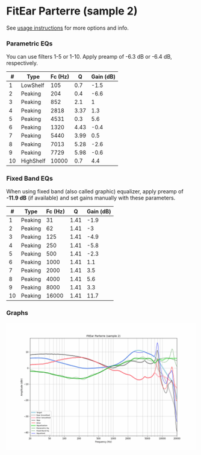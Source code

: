# FitEar Parterre (sample 2)
See [usage instructions](https://github.com/jaakkopasanen/AutoEq#usage) for more options and info.

### Parametric EQs
You can use filters 1-5 or 1-10. Apply preamp of -6.3 dB or -6.4 dB, respectively.

|   # | Type      |   Fc (Hz) |    Q |   Gain (dB) |
|-----|-----------|-----------|------|-------------|
|   1 | LowShelf  |       105 | 0.7  |        -1.5 |
|   2 | Peaking   |       204 | 0.4  |        -6.6 |
|   3 | Peaking   |       852 | 2.1  |         1   |
|   4 | Peaking   |      2818 | 3.37 |         1.3 |
|   5 | Peaking   |      4531 | 0.3  |         5.6 |
|   6 | Peaking   |      1320 | 4.43 |        -0.4 |
|   7 | Peaking   |      5440 | 3.99 |         0.5 |
|   8 | Peaking   |      7013 | 5.28 |        -2.6 |
|   9 | Peaking   |      7729 | 5.98 |        -0.6 |
|  10 | HighShelf |     10000 | 0.7  |         4.4 |

### Fixed Band EQs
When using fixed band (also called graphic) equalizer, apply preamp of **-11.9 dB** (if available) and set gains manually with these parameters.

|   # | Type    |   Fc (Hz) |    Q |   Gain (dB) |
|-----|---------|-----------|------|-------------|
|   1 | Peaking |        31 | 1.41 |        -1.9 |
|   2 | Peaking |        62 | 1.41 |        -3   |
|   3 | Peaking |       125 | 1.41 |        -4.9 |
|   4 | Peaking |       250 | 1.41 |        -5.8 |
|   5 | Peaking |       500 | 1.41 |        -2.3 |
|   6 | Peaking |      1000 | 1.41 |         1.1 |
|   7 | Peaking |      2000 | 1.41 |         3.5 |
|   8 | Peaking |      4000 | 1.41 |         5.6 |
|   9 | Peaking |      8000 | 1.41 |         3.3 |
|  10 | Peaking |     16000 | 1.41 |        11.7 |

### Graphs
![](./FitEar%20Parterre%20(sample%202).png)

